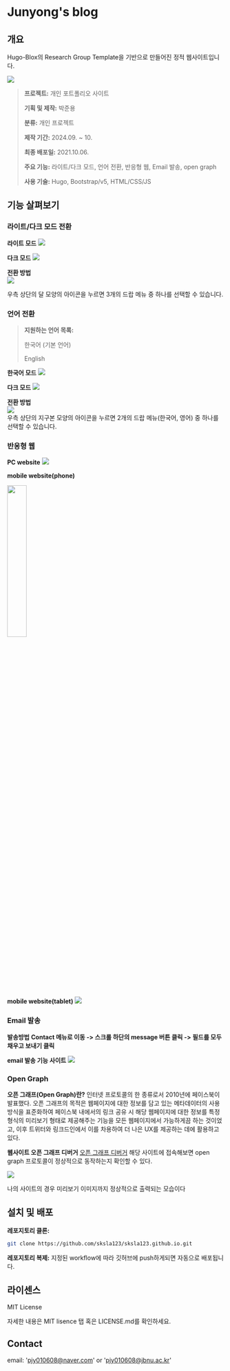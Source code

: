 # Junyong's blog

## 개요
Hugo-Blox의 Research Group Template을 기반으로 만들어진 정적 웹사이트입니다.

![](https://github.com/sksla123/sksla123.github.io/blob/main/images/light.png)

> **프로젝트:** 개인 포트폴리오 사이트
>
> **기획 및 제작:** 박준용
>
> **분류:** 개인 프로젝트
>
> **제작 기간:** 2024.09. ~ 10.
>
> **최종 배포일:** 2021.10.06.
>
> **주요 기능:** 라이트/다크 모드, 언어 전환, 반응형 웹, Email 발송, open graph
>
> **사용 기술:** Hugo, Bootstrap/v5, HTML/CSS/JS

## 기능 살펴보기

### 라이트/다크 모드 전환

**라이트 모드**
![](https://github.com/sksla123/sksla123.github.io/blob/main/images/light.png)



**다크 모드**
![](https://github.com/sksla123/sksla123.github.io/blob/main/images/dark.png)



**전환 방법**
<br>
![](https://github.com/sksla123/sksla123.github.io/blob/main/images/day_night_conv.png)
<br>

우측 상단의 달 모양의 아이콘을 누르면 3개의 드랍 메뉴 중 하나를 선택할 수 있습니다.

### 언어 전환

> **지원하는 언어 목록:**
>
> 한국어 (기본 언어)
>
> English



**한국어 모드**
![](https://github.com/sksla123/sksla123.github.io/blob/main/images/light.png)



**다크 모드**
![](https://github.com/sksla123/sksla123.github.io/blob/main/images/eng.png)



**전환 방법**
<br>
![](https://github.com/sksla123/sksla123.github.io/blob/main/images/lang_conv.png)
<br>
우측 상단의 지구본 모양의 아이콘을 누르면 2개의 드랍 메뉴(한국어, 영어) 중 하나를 선택할 수 있습니다.

### 반응형 웹

**PC website**
![](https://github.com/sksla123/sksla123.github.io/blob/main/images/light.png)



**mobile website(phone)**
<!-- ![](https://github.com/sksla123/sksla123.github.io/blob/main/images/mobile.jpg) -->
<img src = "https://github.com/sksla123/sksla123.github.io/blob/main/images/mobile.jpg" width="30%" height="30%">


**mobile website(tablet)**
![](https://github.com/sksla123/sksla123.github.io/blob/main/images/tablet.png)



### Email 발송
**발송방법**
**Contact 메뉴로 이동 -> 스크롤 하단의 message 버튼 클릭 -> 필드를 모두 채우고 보내기 클릭**

**email 발송 기능 사이트**
![](https://github.com/sksla123/sksla123.github.io/blob/main/images/email.png)



### Open Graph
**오픈 그래프(Open Graph)란?**
인터넷 프로토콜의 한 종류로서 2010년에 페이스북이 발표했다.
오픈 그래프의 목적은 웹페이지에 대한 정보를 담고 있는 메타데이터의 사용방식을 표준화하여
페이스북 내에서의 링크 공유 시 해당 웹페이지에 대한 정보를 특정 형식의 미리보기 형태로 제공해주는 기능을 모든 웹페이지에서 가능하게끔 하는 것이었고, 이후 트위터와 링크드인에서 이를 차용하여 더 나은 UX를 제공하는 데에 활용하고 있다.



**웹사이트 오픈 그래프 디버거**
[오픈 그래프 디버거](https://developers.facebook.com/tools/debug/?q=https%3A%2F%2Fsksla123.github.io%2F)
해당 사이트에 접속해보면 open graph 프로토콜이 정상적으로 동작하는지 확인할 수 있다.

![](https://github.com/sksla123/sksla123.github.io/blob/main/images/open_graph_debugger.png)



나의 사이트의 경우 미리보기 이미지까지 정상적으로 출력되는 모습이다


## 설치 및 배포

**레포지토리 클론:**


```bash
git clone https://github.com/sksla123/sksla123.github.io.git
```
**레포지토리 복제:**
지정된 workflow에 따라 깃허브에 push하게되면 자동으로 배포됩니다.

## 라이센스

MIT License

자세한 내용은 MIT lisence 탭 혹은 LICENSE.md를 확인하세요.


## Contact
email: 'pjy010608@naver.com' or 'pjy010608@jbnu.ac.kr'
